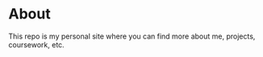 # About

This repo is my personal site where you can find more about me, projects, coursework, etc.
